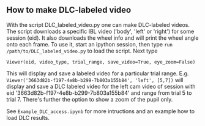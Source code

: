 ## How to make DLC-labeled video
With the script DLC_labeled_video.py one can make DLC-labeled videos. The script downloads a specific IBL video ('body', 'left' or 'right') for some session (eid). It also downloads the wheel info and will print the wheel angle onto each frame.
To use it, start an ipython session, then type `run /path/to/DLC_labeled_video.py` to load the script. Next type 

`Viewer(eid, video_type, trial_range, save_video=True, eye_zoom=False)`

This will display and save a labeled video for a particular trial range. E.g. `Viewer('3663d82b-f197-4e8b-b299-7b803a155b84', 'left', [5,7])` will display and save a DLC labeled video for the left cam video of session with eid '3663d82b-f197-4e8b-b299-7b803a155b84' and range from trial 5 to trial 7. There's further the option to show a zoom of the pupil only. 

See `Example_DLC_access.ipynb` for more intructions and an example how to load DLC results.

